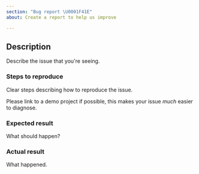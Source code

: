 ```yaml
---
section: "Bug report \U0001F41E"
about: Create a report to help us improve

---
```


## Description

Describe the issue that you're seeing.

### Steps to reproduce

Clear steps describing how to reproduce the issue. 

Please  link to a demo project if possible, this makes your issue _much_ easier to diagnose.

### Expected result

What should happen?

### Actual result

What happened.
